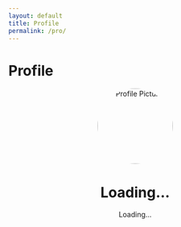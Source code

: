 ```yaml
---
layout: default
title: Profile
permalink: /pro/
---
```


# Profile



  <title>Profile Page</title>
  <style>
    /* Add some basic styles */
    .profile-container {
      text-align: center;
    }
    .profile-container img {
      width: 150px;
      height: 150px;
      border-radius: 50%;
    }
    .account-info {
      margin-top: 20px;
    }
    .account-info p {
      margin: 5px 0;
    }
    .result-card {
  border: 1px solid #ddd;
  padding: 10px;
  margin-bottom: 10px;
  border-radius: 5px;
  background-color: #f9f9f9;
}

  </style>
</head>
<body>
  <div id="profilePage">
    <div class="profile-container">
      <img id="profilePicture" src="default-avatar.png" alt="Profile Picture">
      <h1 id="profileName">Loading...</h1>
      <p id="profileEmail">Loading...</p>
    </div>



  <div id="results-container">
  <!-- Results will be dynamically added here -->
</div>







<script>
const apiUrl = "https://script.google.com/macros/s/AKfycbyY9UyIOjwuLlJ0YK_KleuXXiEfkr1rnivBtbW-x1Ptn9YB4fS9ypBeCZPUECMsdpxt/exec"; // Replace with your Web App URL

// Function to fetch data based on email
function fetchDataByEmail(email) {
  console.log("Fetching data for email:", email); // Debug email input

  fetch(`${apiUrl}?email=${encodeURIComponent(email)}`)
    .then(response => {
      console.log("Response received:", response); // Debug raw response
      if (!response.ok) {
        console.error(`HTTP Error: ${response.status}`);
        throw new Error(`HTTP error! status: ${response.status}`);
      }
      return response.json();
    })
    .then(data => {
      console.log("Fetched Data:", data); // Debug API response data

      if (data.error || data.length === 0) {
        console.error("Error or no data from API:", data.error || "No records found");
        displayResults([]);
      } else {
        // Display all results
        displayResults(data);
      }
    })
    .catch(error => {
      console.error("Fetch Error:", error);
      displayResults([]);
    });
}

// Utility function to format addresses
function formatAddress(street, city, state, postal, country) {
  return `${street || "N/A"}, ${city || "N/A"}, ${state || "N/A"}, ${postal || "N/A"}, ${country || "N/A"}`;
}

// Function to display all results
// Function to display all results, combining items by orderId
function displayResults(results) {
  const resultsContainer = document.getElementById("results-container");
  resultsContainer.innerHTML = ""; // Clear previous results

  if (results.length === 0) {
    resultsContainer.innerHTML = "<p>No results found.</p>";
    return;
  }

  // Group items by orderId
  const groupedResults = results.reduce((acc, result) => {
    const { orderId } = result;

    // If orderId already exists, add the item to the existing order group
    if (!acc[orderId]) {
      acc[orderId] = {
        accountNumber: result.accountNumber,
        name: result.name,
        email: result.email,
        phone: result.phone,
        billingStreet: result.billingStreet,
        billingCity: result.billingCity,
        billingState: result.billingState,
        billingPostal: result.billingPostal,
        billingCountry: result.billingCountry,
        shippingStreet: result.shippingStreet,
        shippingCity: result.shippingCity,
        shippingState: result.shippingState,
        shippingPostal: result.shippingPostal,
        shippingCountry: result.shippingCountry,
        orderId: result.orderId,
        items: [],
        totalAmount: 0
      };
    }

    // Add item to the group and accumulate the total amount
    acc[orderId].items.push({
      itemName: result.itemName,
      itemQuantity: result.itemQuantity,
      itemPrice: result.itemPrice
    });
    acc[orderId].totalAmount += parseFloat(result.totalAmount);

    return acc;
  }, {});

  // Loop through grouped results and create the HTML structure
  Object.values(groupedResults).forEach(order => {
    const resultCard = document.createElement("div");
    resultCard.className = "result-card";

    // Build the order display
    let itemsHTML = "";
    order.items.forEach(item => {
      itemsHTML += `
        <p>Item Name: ${item.itemName || "N/A"}</p>
        <p>Item Quantity: ${item.itemQuantity || "N/A"}</p>
        <p>Item Price: $${parseFloat(item.itemPrice || 0).toFixed(2)}</p>
      `;
    });

    resultCard.innerHTML = `
      <p>Account Number: ${order.accountNumber || "N/A"}</p>
      <p>Name: ${order.name || "N/A"}</p>
      <p>Email: ${order.email || "N/A"}</p>
      <p>Order ID: ${order.orderId || "N/A"}</p>
      <p>Phone: ${order.phone || "N/A"}</p>
      <p>Billing Address: ${formatAddress(
        order.billingStreet,
        order.billingCity,
        order.billingState,
        order.billingPostal,
        order.billingCountry
      )}</p>
      <p>Shipping Address: ${formatAddress(
        order.shippingStreet,
        order.shippingCity,
        order.shippingState,
        order.shippingPostal,
        order.shippingCountry
      )}</p>
      ${itemsHTML} <!-- Display all items -->
      <p>Total Amount: $${parseFloat(order.totalAmount).toFixed(2)}</p>
      <hr>
    `;

    resultsContainer.appendChild(resultCard);
  });
}

// Function to get the logged-in user's email from localStorage
function getLoggedInUserEmail() {
  const email = localStorage.getItem('userEmail');
  return email ? email : null;
}

// Function to fetch data based on the user's email
function fetchDataByEmail(userEmail) {
  // Example: Replace with your actual data-fetching logic (e.g., API call)
  fetch(`/orders?email=${userEmail}`)
    .then(response => response.json())
    .then(data => {
      displayResults(data); // Display the data once it's fetched
    })
    .catch(error => {
      console.error("Error fetching data:", error);
    });
}

// DOMContentLoaded listener to fetch data based on the logged-in user's email
document.addEventListener("DOMContentLoaded", () => {
  const userEmail = getLoggedInUserEmail(); // Custom function to retrieve email

  if (userEmail) {
    console.log("User is logged in, fetching data...");
    fetchDataByEmail(userEmail);
  } else {
    console.log("No user is logged in.");
  }
});

</script>



